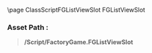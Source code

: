 \page ClassScriptFGListViewSlot FGListViewSlot
### Asset Path :
<b><blockquote>/Script/FactoryGame.FGListViewSlot</blockquote></b>
